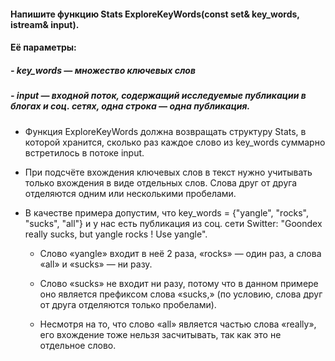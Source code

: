 #### Напишите функцию Stats ExploreKeyWords(const set<string>& key_words, istream& input). 

#### Её параметры:
##### - key_words — множество ключевых слов
##### - input — входной поток, содержащий исследуемые публикации в блогах и соц. сетях, одна строка — одна публикация.

* Функция ExploreKeyWords должна возвращать структуру Stats, в которой хранится, сколько раз каждое слово из key_words суммарно встретилось в потоке input.

* При подсчёте вхождения ключевых слов в текст нужно учитывать только вхождения в виде отдельных слов. Слова друг от друга отделяются одним или несколькими пробелами. 

* В качестве примера допустим, что key_words = {"yangle", "rocks", "sucks", "all"} и у нас есть публикация из соц. сети Switter: "Goondex really sucks, but yangle rocks ! Use yangle". 

  * Слово «yangle» входит в неё 2 раза, «rocks» — один раз, а слова «all» и «sucks» — ни разу. 

  * Слово «sucks» не входит ни разу, потому что в данном примере оно является префиксом слова «sucks,» (по условию, слова друг от друга отделяются только пробелами). 

  * Несмотря на то, что слово «all» является частью слова «really», его вхождение тоже нельзя засчитывать, так как это не отдельное слово.
